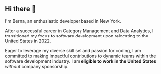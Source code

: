 ## Hi there 👋

I'm Berna, an enthusiastic developer based in New York.

After a successful career in Category Management and Data Analytics, I transitioned my focus to software development upon relocating to the United States in 2022. 

Eager to leverage my diverse skill set and passion for coding, I am committed to making impactful contributions to dynamic teams within the software development industry. I am **eligible to work in the United States** *without* company sponsorship.
